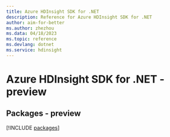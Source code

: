 ```yaml
---
title: Azure HDInsight SDK for .NET
description: Reference for Azure HDInsight SDK for .NET
author: aim-for-better
ms.author: zhezhou
ms.data: 04/18/2023
ms.topic: reference
ms.devlang: dotnet
ms.service: hdinsight
---
```

# Azure HDInsight SDK for .NET - preview
## Packages - preview
[!INCLUDE [packages](hdinsight-index.md)]